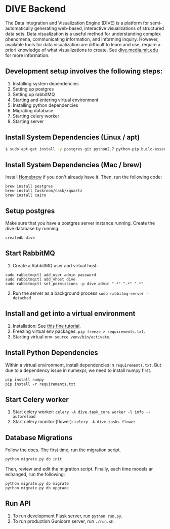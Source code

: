 DIVE Backend
=================================================
The Data Integration and Visualization Engine (DIVE) is a platform for semi-automatically generating web-based, interactive visualizations of structured data sets. Data visualization is a useful method for understanding complex phenomena, communicating information, and informing inquiry. However, available tools for data visualization are difficult to learn and use, require a priori knowledge of what visualizations to create. See [dive.media.mit.edu](http://dive.media.mit.edu) for more information.

Development setup involves the following steps:
--------
1. Installing system dependencies
2. Setting up postgres
3. Setting up rabbitMQ
4. Starting and entering virtual environment
5. Installing python dependencies
6. Migrating database
7. Starting celery worker
8. Starting server


Install System Dependencies (Linux / apt)
---------
```bash
$ sudo apt-get install -y postgres git python2.7 python-pip build-essential python-dev python-dev libffi-dev liblapack-dev gfortran rabbitmq-server
```

Install System Dependencies (Mac / brew)
---------
Install [Homebrew](http://brew.sh/) if you don't already have it. Then, run the following code:
```
brew install postgres
brew install Caskroom/cask/xquartz
brew install cairo
```

Setup postgres
---------
Make sure that you have a postgres server instance running. Create the dive database by running:
```
createdb dive
```

Start RabbitMQ
---------
1. Create a RabbitMQ user and virtual host:
```
sudo rabbitmqctl add_user admin password
sudo rabbitmqctl add_vhost dive
sudo rabbitmqctl set_permissions -p dive admin ".*" ".*" ".*"
```
2. Run the server as a background process
`sudo rabbitmq-server -detached`


Install and get into a virtual environment
---------
1. Installation: See [this fine tutorial](http://simononsoftware.com/virtualenv-tutorial/).
2. Freezing virtual env packages: `pip freeze > requirements.txt`.
3. Starting virtual env: `source venv/bin/activate`.


Install Python Dependencies
---------
Within a virtual environment, install dependencies in `requirements.txt`. But due to a dependency issue in numexpr, we need to install numpy first.
```
pip install numpy
pip install -r requirements.txt
```

Start Celery worker
---------
1. Start celery worker: `celery -A dive.task_core worker -l info --autoreload`
2. Start celery monitor (flower): `celery -A dive.tasks flower`


Database Migrations
--------
Follow [the docs](https://flask-migrate.readthedocs.org/en/latest/). The first time, run the migration script.
```bash
python migrate.py db init
```

Then, review and edit the migration script. Finally, each time models ar echanged, run the following:
```
python migrate.py db migrate
python migrate.py db upgrade
```

Run API
---------
1. To run development Flask server, run `python run.py`.
2. To run production Gunicorn server, run `./run.sh`.
